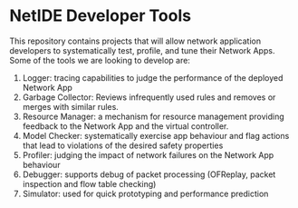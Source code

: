 # NetIDE Developer Tools

This repository contains projects that will allow network application developers to systematically test, profile, and tune their Network Apps. Some of the tools we are looking to develop are:

1. Logger: tracing capabilities to judge the performance of the deployed Network App
2. Garbage Collector: Reviews infrequently used rules and removes or merges with similar rules.
3. Resource Manager: a mechanism for resource management providing feedback to the Network App and the virtual controller.
4. Model Checker: systematically exercise app behaviour and flag actions that lead to violations of the desired safety properties
5. Profiler: judging the impact of network failures on the Network App behaviour
6. Debugger: supports debug of packet processing (OFReplay, packet inspection and flow table checking)
7. Simulator: used for quick prototyping and performance prediction


